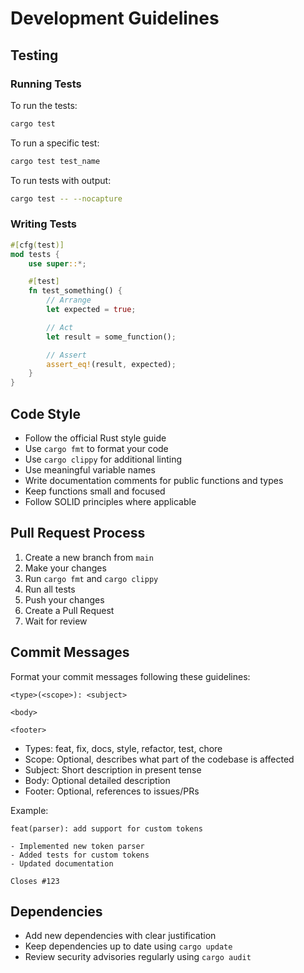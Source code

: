 # Development Guidelines

## Testing

### Running Tests

To run the tests:

```bash
cargo test
```

To run a specific test:

```bash
cargo test test_name
```

To run tests with output:

```bash
cargo test -- --nocapture
```

### Writing Tests

```rust
#[cfg(test)]
mod tests {
    use super::*;

    #[test]
    fn test_something() {
        // Arrange
        let expected = true;

        // Act
        let result = some_function();

        // Assert
        assert_eq!(result, expected);
    }
}
```

## Code Style

- Follow the official Rust style guide
- Use `cargo fmt` to format your code
- Use `cargo clippy` for additional linting
- Use meaningful variable names
- Write documentation comments for public functions and types
- Keep functions small and focused
- Follow SOLID principles where applicable

## Pull Request Process

1. Create a new branch from `main`
2. Make your changes
3. Run `cargo fmt` and `cargo clippy`
4. Run all tests
5. Push your changes
6. Create a Pull Request
7. Wait for review

## Commit Messages

Format your commit messages following these guidelines:

```
<type>(<scope>): <subject>

<body>

<footer>
```

- Types: feat, fix, docs, style, refactor, test, chore
- Scope: Optional, describes what part of the codebase is affected
- Subject: Short description in present tense
- Body: Optional detailed description
- Footer: Optional, references to issues/PRs

Example:
```
feat(parser): add support for custom tokens

- Implemented new token parser
- Added tests for custom tokens
- Updated documentation

Closes #123
```

## Dependencies

- Add new dependencies with clear justification
- Keep dependencies up to date using `cargo update`
- Review security advisories regularly using `cargo audit`
